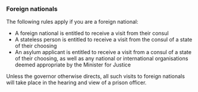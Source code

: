 ###  Foreign nationals

The following rules apply if you are a foreign national:

  * A foreign national is entitled to receive a visit from their consul 
  * A stateless person is entitled to receive a visit from the consul of a state of their choosing 
  * An asylum applicant is entitled to receive a visit from a consul of a state of their choosing, as well as any national or international organisations deemed appropriate by the Minister for Justice 

Unless the governor otherwise directs, all such visits to foreign nationals
will take place in the hearing and view of a prison officer.
